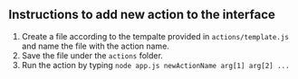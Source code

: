 ## Instructions to add new action to the interface
1. Create a file according to the tempalte provided in `actions/template.js` and name the file with the action name.
2. Save the file under the `actions` folder.
3. Run the action by typing `node app.js newActionName arg[1] arg[2] ...`
